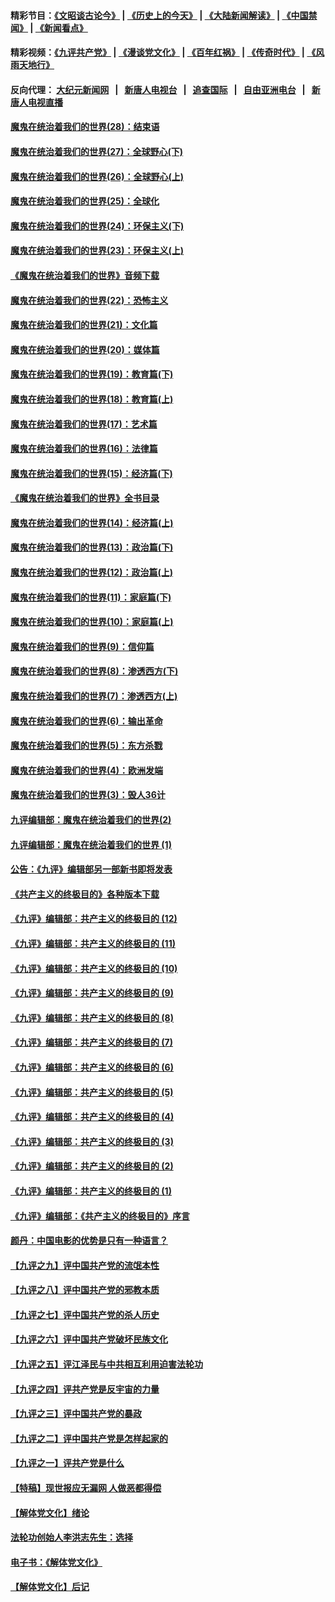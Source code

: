 #### 精彩节目：[《文昭谈古论今》](http://198.13.36.48/wenzhao) | [《历史上的今天》](http://198.13.36.48/today-in-history) | [《大陆新闻解读》](http://198.13.36.48/ntdtv-comedy) | [《中国禁闻》](http://198.13.36.48/ntdtv-news) | [《新闻看点》](http://198.13.36.48/news-insight) 

 #### 精彩视频：[《九评共产党》](http://198.13.36.48:10000/videos/jiuping) | [《漫谈党文化》](http://198.13.36.48:10000/videos/mtdwh) | [《百年红祸》](http://198.13.36.48:10000/videos/bnhh) | [《传奇时代》](http://198.13.36.48:10000/videos/legend) | [《风雨天地行》](http://198.13.36.48:10000/videos/fytdx) 

 #### 反向代理： [大纪元新闻网](http://198.13.36.48:10080/) &nbsp;&nbsp;|&nbsp;&nbsp; [新唐人电视台](http://198.13.36.48:8000/) &nbsp;&nbsp;|&nbsp;&nbsp; [追查国际](http://198.13.36.48:10010/) &nbsp;&nbsp;|&nbsp;&nbsp; [自由亚洲电台](http://198.13.36.48:9800/) &nbsp;&nbsp;|&nbsp;&nbsp; [新唐人电视直播](http://198.13.36.48/) 

#### [魔鬼在统治着我们的世界(28)：结束语](../pages/nsc422/n10936246.md?t=02180709) 

#### [魔鬼在统治着我们的世界(27)：全球野心(下)](../pages/nsc422/n10928319.md?t=02180709) 

#### [魔鬼在统治着我们的世界(26)：全球野心(上)](../pages/nsc422/n10900318.md?t=02180709) 

#### [魔鬼在统治着我们的世界(25)：全球化](../pages/nsc422/n10788205.md?t=02180709) 

#### [魔鬼在统治着我们的世界(24)：环保主义(下)](../pages/nsc422/n10695307.md?t=02180709) 

#### [魔鬼在统治着我们的世界(23)：环保主义(上)](../pages/nsc422/n10688613.md?t=02180709) 

#### [《魔鬼在统治着我们的世界》音频下载](../pages/nsc422/n10635553.md?t=02180709) 

#### [魔鬼在统治着我们的世界(22)：恐怖主义](../pages/nsc422/n10614727.md?t=02180709) 

#### [魔鬼在统治着我们的世界(21)：文化篇](../pages/nsc422/n10597706.md?t=02180709) 

#### [魔鬼在统治着我们的世界(20)：媒体篇](../pages/nsc422/n10586579.md?t=02180709) 

#### [魔鬼在统治着我们的世界(19)：教育篇(下)](../pages/nsc422/n10564808.md?t=02180709) 

#### [魔鬼在统治着我们的世界(18)：教育篇(上)](../pages/nsc422/n10526970.md?t=02180709) 

#### [魔鬼在统治着我们的世界(17)：艺术篇](../pages/nsc422/n10499093.md?t=02180709) 

#### [魔鬼在统治着我们的世界(16)：法律篇](../pages/nsc422/n10485969.md?t=02180709) 

#### [魔鬼在统治着我们的世界(15)：经济篇(下)](../pages/nsc422/n10469975.md?t=02180709) 

#### [《魔鬼在统治着我们的世界》全书目录](../pages/nsc422/n10464261.md?t=02180709) 

#### [魔鬼在统治着我们的世界(14)：经济篇(上)](../pages/nsc422/n10457370.md?t=02180709) 

#### [魔鬼在统治着我们的世界(13)：政治篇(下)](../pages/nsc422/n10448270.md?t=02180709) 

#### [魔鬼在统治着我们的世界(12)：政治篇(上)](../pages/nsc422/n10444576.md?t=02180709) 

#### [魔鬼在统治着我们的世界(11)：家庭篇(下)](../pages/nsc422/n10440961.md?t=02180709) 

#### [魔鬼在统治着我们的世界(10)：家庭篇(上)](../pages/nsc422/n10435448.md?t=02180709) 

#### [魔鬼在统治着我们的世界(9)：信仰篇](../pages/nsc422/n10432159.md?t=02180709) 

#### [魔鬼在统治着我们的世界(8)：渗透西方(下)](../pages/nsc422/n10429603.md?t=02180709) 

#### [魔鬼在统治着我们的世界(7)：渗透西方(上)](../pages/nsc422/n10426013.md?t=02180709) 

#### [魔鬼在统治着我们的世界(6)：输出革命](../pages/nsc422/n10421536.md?t=02180709) 

#### [魔鬼在统治着我们的世界(5)：东方杀戮](../pages/nsc422/n10417707.md?t=02180709) 

#### [魔鬼在统治着我们的世界(4)：欧洲发端](../pages/nsc422/n10414890.md?t=02180709) 

#### [魔鬼在统治着我们的世界(3)：毁人36计](../pages/nsc422/n10411583.md?t=02180709) 

#### [九评编辑部：魔鬼在统治着我们的世界(2)](../pages/nsc422/n10410036.md?t=02180709) 

#### [九评编辑部：魔鬼在统治着我们的世界 (1)](../pages/nsc422/n10406825.md?t=02180709) 

#### [公告：《九评》编辑部另一部新书即将发表](../pages/nsc422/n10405104.md?t=02180709) 

#### [《共产主义的终极目的》各种版本下载](../pages/nsc422/n10022138.md?t=02180709) 

#### [《九评》编辑部：共产主义的终极目的 (12)](../pages/nsc422/n9933272.md?t=02180709) 

#### [《九评》编辑部：共产主义的终极目的 (11)](../pages/nsc422/n9924973.md?t=02180709) 

#### [《九评》编辑部：共产主义的终极目的 (10)](../pages/nsc422/n9920883.md?t=02180709) 

#### [《九评》编辑部：共产主义的终极目的 (9)](../pages/nsc422/n9916363.md?t=02180709) 

#### [《九评》编辑部：共产主义的终极目的 (8)](../pages/nsc422/n9912488.md?t=02180709) 

#### [《九评》编辑部：共产主义的终极目的 (7)](../pages/nsc422/n9901176.md?t=02180709) 

#### [《九评》编辑部：共产主义的终极目的 (6)](../pages/nsc422/n9899359.md?t=02180709) 

#### [《九评》编辑部：共产主义的终极目的 (5)](../pages/nsc422/n9893174.md?t=02180709) 

#### [《九评》编辑部：共产主义的终极目的 (4)](../pages/nsc422/n9891246.md?t=02180709) 

#### [《九评》编辑部：共产主义的终极目的 (3)](../pages/nsc422/n9879879.md?t=02180709) 

#### [《九评》编辑部：共产主义的终极目的 (2)](../pages/nsc422/n9876205.md?t=02180709) 

#### [《九评》编辑部：共产主义的终极目的 (1)](../pages/nsc422/n9865857.md?t=02180709) 

#### [《九评》编辑部：《共产主义的终极目的》序言](../pages/nsc422/n9862666.md?t=02180709) 

#### [颜丹：中国电影的优势是只有一种语言？](../pages/nsc422/n9583062.md?t=02180709) 

#### [【九评之九】评中国共产党的流氓本性](../pages/nsc422/n737542.md?t=02180709) 

#### [【九评之八】评中国共产党的邪教本质](../pages/nsc422/n735942.md?t=02180709) 

#### [【九评之七】评中国共产党的杀人历史](../pages/nsc422/n733806.md?t=02180709) 

#### [【九评之六】评中国共产党破坏民族文化](../pages/nsc422/n731667.md?t=02180709) 

#### [【九评之五】评江泽民与中共相互利用迫害法轮功](../pages/nsc422/n730058.md?t=02180709) 

#### [【九评之四】评共产党是反宇宙的力量](../pages/nsc422/n727814.md?t=02180709) 

#### [【九评之三】评中国共产党的暴政](../pages/nsc422/n725597.md?t=02180709) 

#### [【九评之二】评中国共产党是怎样起家的](../pages/nsc422/n723946.md?t=02180709) 

#### [【九评之一】评共产党是什么](../pages/nsc422/n722529.md?t=02180709) 

#### [【特稿】现世报应无漏网 人做恶都得偿](../pages/nsc422/n4215167.md?t=02180709) 

#### [【解体党文化】绪论](../pages/nsc422/n1449356.md?t=02180709) 

#### [法轮功创始人李洪志先生：选择](../pages/nsc422/n3580738.md?t=02180709) 

#### [电子书：《解体党文化》](../pages/nsc422/n1573484.md?t=02180709) 

#### [【解体党文化】后记](../pages/nsc422/n1531999.md?t=02180709) 

